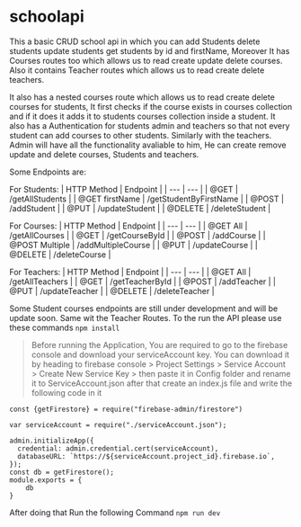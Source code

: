 # schoolapi

This a basic CRUD school api in which you can add Students delete students update students get students by id and firstName, Moreover It has Courses routes too which allows us to read create update delete courses. Also it contains Teacher routes which allows us to read create delete teachers.

It also has a nested courses route which allows us to read create delete courses for students, It first checks if the course exists in courses collection and if it does it adds it to students courses collection inside a student. It also has a Authentication for students admin and teachers so that not every student can add courses to other students. Similarly with the teachers. Admin will have all the functionality avaliable to him, He can create remove update and delete courses, Students and teachers.

Some Endpoints are:

For Students:
| HTTP Method | Endpoint |
| --- | --- |
| @GET | /getAllStudents |
| @GET firstName | /getStudentByFirstName |
| @POST | /addStudent |
| @PUT | /updateStudent |
| @DELETE | /deleteStudent |

For Courses:
| HTTP Method | Endpoint |
| --- | --- |
| @GET All | /getAllCourses |
| @GET | /getCourseById |
| @POST | /addCourse |
| @POST Multiple | /addMultipleCourse |
| @PUT | /updateCourse |
| @DELETE | /deleteCourse |


For Teachers:
| HTTP Method | Endpoint |
| --- | --- |
| @GET All | /getAllTeachers |
| @GET | /getTeacherById |
| @POST | /addTeacher |
| @PUT | /updateTeacher |
| @DELETE | /deleteTeacher |


Some Student courses endpoints are still under development and will be update soon. Same wit the Teacher Routes.
To the run the API please use these commands
`npm install`

> Before running the Application, You are required to go to the firebase console and download your serviceAccount key. You can download it by heading to firebase console > Project Settings > Service Account > Create New Service Key > then paste it in Config folder and rename it to ServiceAccount.json after that create an index.js file and write the following code in it

```var admin = require("firebase-admin");
const {getFirestore} = require("firebase-admin/firestore")

var serviceAccount = require("./serviceAccount.json");

admin.initializeApp({
  credential: admin.credential.cert(serviceAccount),
  databaseURL: `https://${serviceAccount.project_id}.firebase.io`,
});
const db = getFirestore();
module.exports = {
    db
}
```

After doing that Run the following Command
`npm run dev`
